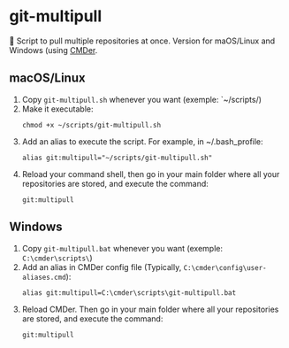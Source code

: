 # git-multipull
🚥 Script to pull multiple repositories at once. Version for maOS/Linux and Windows (using [CMDer]().

## macOS/Linux

1. Copy `git-multipull.sh` whenever you want (exemple: `~/scripts/)
2. Make it executable:
   ```
   chmod +x ~/scripts/git-multipull.sh
   ```
3. Add an alias to execute the script. For example, in ~/.bash_profile:
   ```
   alias git:multipull="~/scripts/git-multipull.sh"
   ```
4. Reload your command shell, then go in your main folder where all your repositories are stored, and execute the command:
   ```
   git:multipull
   ```

## Windows

1. Copy `git-multipull.bat` whenever you want (exemple: `C:\cmder\scripts\`)
2. Add an alias in CMDer config file (Typically, `C:\cmder\config\user-aliases.cmd`):
   ```
   alias git:multipull=C:\cmder\scripts\git-multipull.bat
   ```
3. Reload CMDer. Then go in your main folder where all your repositories are stored, and execute the command:
   ```
   git:multipull
   ```
